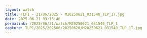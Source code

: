 ```yaml
---
layout: watch
title: TLP1 - 21/06/2025 - M20250621_031540_TLP_1T.jpg
date: 2025-06-21 03:15:40
permalink: /2025/06/21/watch/M20250621_031540_TLP_1
capture: TLP1/2025/202506/20250620/M20250621_031540_TLP_1T.jpg
---
```


